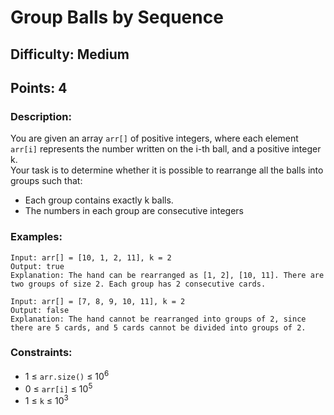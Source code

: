 # Group Balls by Sequence
## Difficulty: Medium
## Points: 4
### Description:
You are given an array `arr[]` of positive integers, where each element `arr[i]` represents the number written on the i-th ball, and a positive integer k.  
Your task is to determine whether it is possible to rearrange all the balls into groups such that:
- Each group contains exactly k balls.
- The numbers in each group are consecutive integers

### Examples:
```
Input: arr[] = [10, 1, 2, 11], k = 2
Output: true
Explanation: The hand can be rearranged as [1, 2], [10, 11]. There are two groups of size 2. Each group has 2 consecutive cards.
```
```
Input: arr[] = [7, 8, 9, 10, 11], k = 2
Output: false
Explanation: The hand cannot be rearranged into groups of 2, since there are 5 cards, and 5 cards cannot be divided into groups of 2.
```

### Constraints:
- 1 ≤ `arr.size()` ≤ 10<sup>6</sup>
- 0 ≤ `arr[i]` ≤ 10<sup>5</sup>
- 1 ≤ `k` ≤ 10<sup>3</sup>
